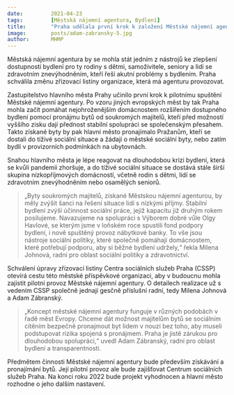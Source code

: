 ```yaml
---
date:         2021-04-23
tags:         [Městská nájemní agentura, Bydlení]
title:        "Praha udělala první krok k založení Městské nájemní agentury"
image: 	      posts/adam-zabransky-5.jpg
author:       MHMP
---
```


Městská nájemní agentura by se mohla stát jedním z nástrojů ke zlepšení dostupnosti bydlení pro ty rodiny s dětmi, samoživitele, seniory a lidi se zdravotním znevýhodněním, kteří řeší akutní problémy s bydlením. Praha schválila změnu zřizovací listiny organizace, která má agenturu provozovat.

Zastupitelstvo hlavního města Prahy učinilo první krok k pilotnímu spuštění Městské nájemní agentury. Po vzoru jiných evropských měst by tak Praha mohla začít pomáhat nejohroženějším domácnostem rozšířením dostupného bydlení pomocí pronájmu bytů od soukromých majitelů, kteří před možností vyššího zisku dají přednost stabilní spolupráci se společenským přesahem. Takto získané byty by pak hlavní město pronajímalo Pražanům, kteří se dostali do tíživé sociální situace a žádají o městské sociální byty, nebo zatím bydlí v provizorních podmínkách na ubytovnách.

Snahou hlavního města je lépe reagovat na dlouhodobou krizi bydlení, která se kvůli pandemii zhoršuje, a do tíživé sociální situace se dostává stále širší skupina nízkopříjmových domácností, včetně rodin s dětmi, lidí se zdravotním znevýhodněním nebo osamělých seniorů.

> „Byty soukromých majitelů, získané Městskou nájemní agenturou, by měly zvýšit šanci na řešení situace lidí s nízkými příjmy. Stabilní bydlení zvýší účinnost sociální práce, jejíž kapacitu již druhým rokem posilujeme. Navazujeme na spolupráci s Výborem dobré vůle Olgy Havlové, se kterým jsme v loňském roce spustili fond podpory bydlení, i nově spuštěný provoz nábytkové banky. To vše jsou nástroje sociální politiky, které společně pomáhají domácnostem, které potřebují podporu, aby si běžné bydlení udržely,“ řekla Milena Johnová, radní pro oblast sociální politiky a zdravotnictví.

Schválení úpravy zřizovací listiny Centra sociálních služeb Praha (CSSP) otevírá cestu této městské příspěvkové organizaci, aby v budoucnu mohla zajistit pilotní provoz Městské nájemní agentury. O detailech realizace už s vedením CSSP společně jednají gesčně příslušní radní, tedy Milena Johnová a Adam Zábranský.

> „Koncept městské nájemní agentury funguje v různých podobách v řadě měst Evropy. Chceme dát možnost majitelům bytů se sociálním cítěním bezpečně pronajmout byt lidem v nouzi bez toho, aby museli podstupovat rizika spojená s pronájmem. Praha je jistě zárukou pro dlouhodobou spolupráci,“ uvedl Adam Zábranský, radní pro oblast bydlení a transparentnosti.

Předmětem činnosti Městské nájemní agentury bude především získávání a pronajímání bytů. Její pilotní provoz ale bude zajišťovat Centrum sociálních služeb Praha. Na konci roku 2022 bude projekt vyhodnocen a hlavní město rozhodne o jeho dalším nastavení.
